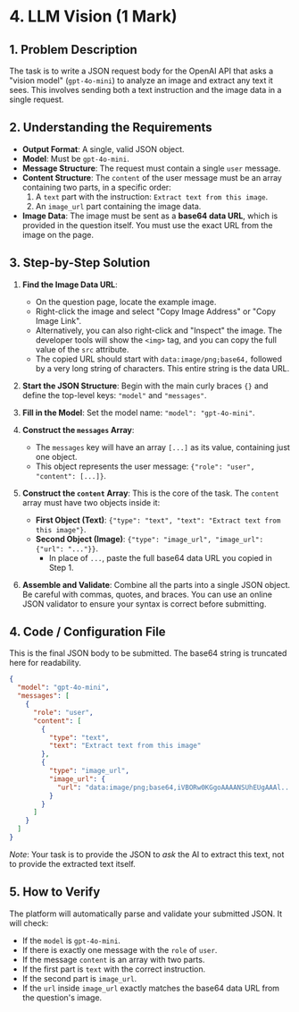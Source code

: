 # 4. LLM Vision (1 Mark)

## 1. Problem Description

The task is to write a JSON request body for the OpenAI API that asks a "vision model" (`gpt-4o-mini`) to analyze an image and extract any text it sees. This involves sending both a text instruction and the image data in a single request.

## 2. Understanding the Requirements

- **Output Format**: A single, valid JSON object.
- **Model**: Must be `gpt-4o-mini`.
- **Message Structure**: The request must contain a single `user` message.
- **Content Structure**: The `content` of the user message must be an array containing two parts, in a specific order:
  1. A `text` part with the instruction: `Extract text from this image`.
  2. An `image_url` part containing the image data.
- **Image Data**: The image must be sent as a **base64 data URL**, which is provided in the question itself. You must use the exact URL from the image on the page.

## 3. Step-by-Step Solution

1. **Find the Image Data URL**:
   - On the question page, locate the example image.
   - Right-click the image and select "Copy Image Address" or "Copy Image Link".
   - Alternatively, you can also right-click and "Inspect" the image. The developer tools will show the `<img>` tag, and you can copy the full value of the `src` attribute.
   - The copied URL should start with `data:image/png;base64,` followed by a very long string of characters. This entire string is the data URL.

2. **Start the JSON Structure**: Begin with the main curly braces `{}` and define the top-level keys: `"model"` and `"messages"`.

3. **Fill in the Model**: Set the model name: `"model": "gpt-4o-mini"`.

4. **Construct the `messages` Array**:
   - The `messages` key will have an array `[...]` as its value, containing just one object.
   - This object represents the user message: `{"role": "user", "content": [...]}`.

5. **Construct the `content` Array**: This is the core of the task. The `content` array must have two objects inside it:
   - **First Object (Text)**: `{"type": "text", "text": "Extract text from this image"}`.
   - **Second Object (Image)**: `{"type": "image_url", "image_url": {"url": "..."}}`.
     - In place of `...`, paste the full base64 data URL you copied in Step 1.

6. **Assemble and Validate**: Combine all the parts into a single JSON object. Be careful with commas, quotes, and braces. You can use an online JSON validator to ensure your syntax is correct before submitting.

## 4. Code / Configuration File

This is the final JSON body to be submitted. The base64 string is truncated here for readability.

```json
{
  "model": "gpt-4o-mini",
  "messages": [
    {
      "role": "user",
      "content": [
        {
          "type": "text",
          "text": "Extract text from this image"
        },
        {
          "type": "image_url",
          "image_url": {
            "url": "data:image/png;base64,iVBORw0KGgoAAAANSUhEUgAAAl......"
          }
        }
      ]
    }
  ]
}
```

_Note_: Your task is to provide the JSON to _ask_ the AI to extract this text, not to provide the extracted text itself.

## 5. How to Verify

The platform will automatically parse and validate your submitted JSON. It will check:

- If the `model` is `gpt-4o-mini`.
- If there is exactly one message with the `role` of `user`.
- If the message `content` is an array with two parts.
- If the first part is `text` with the correct instruction.
- If the second part is `image_url`.
- If the `url` inside `image_url` exactly matches the base64 data URL from the question's image.
